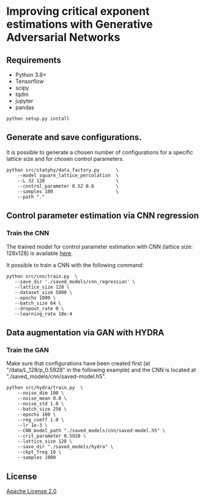 # Improving critical exponent estimations with Generative Adversarial Networks

## Requirements

* Python 3.8+
* Tensorflow
* scipy
* tqdm
* jupyter
* pandas

```shell
python setup.py install
```

## Generate and save configurations.

It is possible to generate a chosen number of configurations for a specific lattice size and for chosen control parameters.

```shell
python src/statphy/data_factory.py      \
    --model square_lattice_percolation  \
    --L 32 128                          \
    --control_parameter 0.52 0.6        \
    --samples 100                       \
    --path "."
```

## Control parameter estimation via CNN regression

### Train the CNN 

The trained model for control parameter estimation with CNN (lattice size: 128x128) is available [here](https://drive.google.com/file/d/1T1a5Z00auQUzX4hayw4rnxqXKjjdwoPT/view?usp=sharing).

It possible to train a CNN with the following command:

 ```shell
python src/cnn/train.py  \
    --save_dir './saved_models/cnn_regression' \
    --lattice_size 128 \
    --dataset_size 5000 \
    --epochs 1000 \
    --batch_size 64 \
    --dropout_rate 0 \
    --learning_rate 10e-4 
 ```

## Data augmentation via GAN with HYDRA

### Train the GAN

Make sure that configurations have been created first (at "/data/L_128/p_0.5928" in the following example) and the CNN is located at "./saved_models/cnn/saved-model.h5". 

```shell
python src/hydra/train.py  \
    --noise_dim 100 \
    --noise_mean 0.0 \
    --noise_std 1.0 \
    --batch_size 256 \
    --epochs 100 \
    --reg_coeff 1.0 \
    --lr 1e-3 \
    --CNN_model_path "./saved_models/cnn/saved-model.h5" \
    --crit_parameter 0.5928 \
    --lattice_size 128 \
    --save_dir "./saved_models/hydra" \
    --ckpt_freq 10 \
    --samples 1000
``` 

## License
[Apache License 2.0](https://github.com/adelshb/Improving-critical-exponent-estimations-with-Generative-Adversarial-Networks/blob/main/LICENSE)
